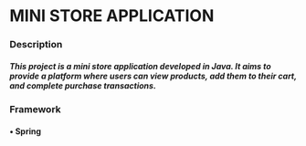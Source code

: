 # MINI STORE APPLICATION

### Description

##### This project is a mini store application developed in Java. It aims to provide a platform where users can view products, add them to their cart, and complete purchase transactions.

### Framework

  ####   • Spring 

#####  


